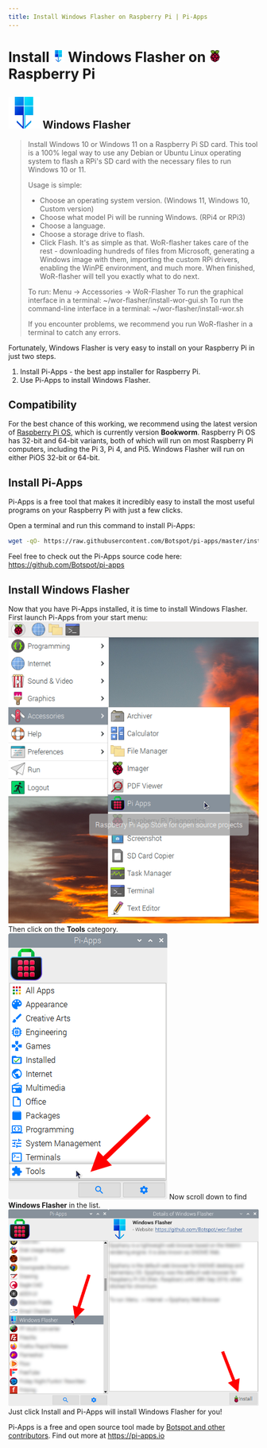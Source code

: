 ```yaml
---
title: Install Windows Flasher on Raspberry Pi | Pi-Apps
---
```

<div class="simple-install-content content">

# Install <img src="/img/app-icons/Windows Flasher/icon-64.png" height=24> Windows Flasher on <img src=/img/other-icons/raspberrypi-icon.svg height=24> Raspberry Pi

## <img src="/img/app-icons/Windows Flasher/icon-64.png"> Windows Flasher
> Install Windows 10 or Windows 11 on a Raspberry Pi SD card.
> This tool is a 100% legal way to use any Debian or Ubuntu Linux operating system to flash a RPi's SD card with the necessary files to run Windows 10 or 11.
> 
> Usage is simple:
> - Choose an operating system version. (Windows 11, Windows 10, Custom version)
> - Choose what model Pi will be running Windows. (RPi4 or RPi3)
> - Choose a language.
> - Choose a storage drive to flash.
> - Click Flash.
> It's as simple as that. WoR-flasher takes care of the rest - downloading hundreds of files from Microsoft, generating a Windows image with them, importing the custom RPi drivers, enabling the WinPE environment, and much more. When finished, WoR-flasher will tell you exactly what to do next.
> 
> To run: Menu -> Accessories -> WoR-Flasher
> To run the graphical interface in a terminal: ~/wor-flasher/install-wor-gui.sh
> To run the command-line interface in a terminal: ~/wor-flasher/install-wor.sh
> 
> If you encounter problems, we recommend you run WoR-flasher in a terminal to catch any errors.

Fortunately, Windows Flasher is very easy to install on your Raspberry Pi in just two steps.
1. Install Pi-Apps - the best app installer for Raspberry Pi.
2. Use Pi-Apps to install Windows Flasher.
</div>
<div class="simple-install-content content">

## Compatibility
For the best chance of this working, we recommend using the latest version of [Raspberry Pi OS](https://www.raspberrypi.com/software/), which is currently version **Bookworm**.
Raspberry Pi OS has 32-bit and 64-bit variants, both of which will run on most Raspberry Pi computers, including the Pi 3, Pi 4, and Pi5.
Windows Flasher will run on either PiOS 32-bit or 64-bit.
</div>
<div class="simple-install-content content">

## Install Pi-Apps

Pi-Apps is a free tool that makes it incredibly easy to install the most useful programs on your Raspberry Pi with just a few clicks.

Open a terminal and run this command to install Pi-Apps:
```bash
wget -qO- https://raw.githubusercontent.com/Botspot/pi-apps/master/install | bash
```
Feel free to check out the Pi-Apps source code here: https://github.com/Botspot/pi-apps
</div>
<div class="simple-install-content content">

## Install Windows Flasher

Now that you have Pi-Apps installed, it is time to install Windows Flasher.
First launch Pi-Apps from your start menu:
<img src="/img/start-menu.png">
Then click on the <b>Tools</b> category.
<img src="/img/category-selections/Tools.png">
Now scroll down to find <b>Windows Flasher</b> in the list.
<img src="/img/app-icons/Windows Flasher/app-selection.png">
Just click Install and Pi-Apps will install Windows Flasher for you!
</div>
<div class="simple-install-content content">

Pi-Apps is a free and open source tool made by [Botspot and other contributors](/about/#contributors). Find out more at https://pi-apps.io
</div>
